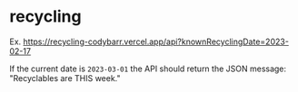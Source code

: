 # recycling

Ex. https://recycling-codybarr.vercel.app/api?knownRecyclingDate=2023-02-17

If the current date is `2023-03-01` the API should return the JSON message: "Recyclables are THIS week."
